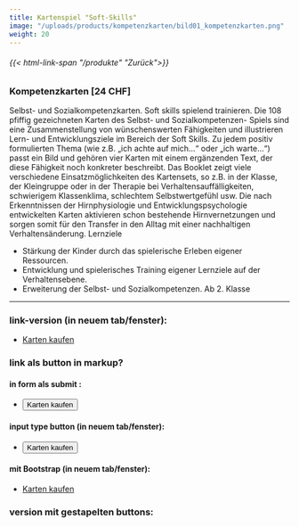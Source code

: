 ```yaml
---
title: Kartenspiel "Soft-Skills"
image: "/uploads/products/kompetenzkarten/bild01_kompetenzkarten.png"
weight: 20
---
```

###### {{< html-link-span "/produkte" "Zurück">}}
### Kompetenzkarten [24 CHF]

Selbst- und Sozialkompetenzkarten. Soft skills spielend trainieren.
Die 108 pfiffig gezeichneten Karten des Selbst- und Sozialkompetenzen- Spiels sind eine Zusammenstellung von wünschenswerten Fähigkeiten und illustrieren Lern- und Entwicklungsziele im Bereich der Soft Skills.
Zu jedem positiv formulierten Thema (wie z.B. „ich achte auf mich…“ oder „ich warte…“) passt ein Bild und gehören vier Karten mit einem ergänzenden Text, der diese Fähigkeit noch konkreter beschreibt. Das Booklet zeigt viele verschiedene Einsatzmöglichkeiten des Kartensets, so z.B. in der Klasse, der Kleingruppe oder in der Therapie bei Verhaltensauffälligkeiten, schwierigem Klassenklima, schlechtem Selbstwertgefühl usw. Die nach Erkenntnissen der Hirnphysiologie und Entwicklungspsychologie entwickelten Karten aktivieren schon bestehende Hirnvernetzungen und sorgen somit für den Transfer in den Alltag mit einer nachhaltigen Verhaltensänderung.
Lernziele
- Stärkung der Kinder durch das spielerische Erleben eigener Ressourcen.
- Entwicklung und spielerisches Training eigener Lernziele auf der Verhaltensebene.
- Erweiterung der Selbst- und Sozialkompetenzen.
Ab 2. Klasse

<hr />

### link-version (in neuem tab/fenster):

- [Karten kaufen](https://www.sandbox.paypal.com/ncp/payment/QLKQS8THFQQWJ)

### link als button in markup?

#### in form als submit :

- <form action="https://www.sandbox.paypal.com/ncp/payment/QLKQS8THFQQWJ" target="_blank">
    <input type="submit" value="Karten kaufen" />
</form>

#### input type button (in neuem tab/fenster):

- <input type="button" onclick=" window.open('https://www.sandbox.paypal.com/ncp/payment/QLKQS8THFQQWJ','_blank' ) " value="Karten kaufen" />

#### mit Bootstrap (in neuem tab/fenster):

- <a class="btn btn-primary" href="https://www.sandbox.paypal.com/ncp/payment/QLKQS8THFQQWJ" target="_blank">Karten kaufen</a>

### version mit gestapelten buttons:


<script src="https://www.paypal.com/sdk/js?client-id=BAAM4ufOR539XXSDLPbD0-sSd8gP20yLP_11yppM8x_IDxVLM2AtO0W0vs5QYvx3UrHw7kzGj5BTzSbouY&components=hosted-buttons&disable-funding=venmo&currency=CHF"></script>
<div id="paypal-container-QLKQS8THFQQWJ"></div>
<script>
  paypal.HostedButtons({
    hostedButtonId: "QLKQS8THFQQWJ",
  }).render("#paypal-container-QLKQS8THFQQWJ")
</script>